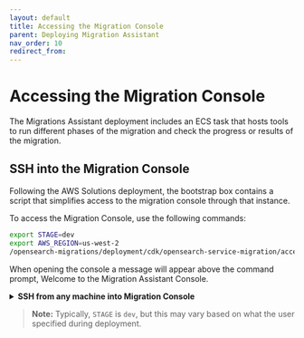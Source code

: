 ```yaml
---
layout: default
title: Accessing the Migration Console
parent: Deploying Migration Assistant
nav_order: 10
redirect_from:
---
```

# Accessing the Migration Console

The Migrations Assistant deployment includes an ECS task that hosts tools to run different phases of the migration and check the progress or results of the migration.

## SSH into the Migration Console

Following the AWS Solutions deployment, the bootstrap box contains a script that simplifies access to the migration console through that instance.

To access the Migration Console, use the following commands:

```sh
export STAGE=dev
export AWS_REGION=us-west-2
/opensearch-migrations/deployment/cdk/opensearch-service-migration/accessContainer.sh migration-console ${STAGE} ${AWS_REGION}
```
When opening the console a message will appear above the command prompt, Welcome to the Migration Assistant Console.
<details>

<summary>
<b>SSH from any machine into Migration Console</b>
</summary>

On a machine with the [AWS CLI](https://docs.aws.amazon.com/cli/latest/userguide/getting-started-install.html) ↗ and the [AWS Session Manager Plugin](https://docs.aws.amazon.com/systems-manager/latest/userguide/session-manager-working-with-install-plugin.html) ↗, you can directly connect to the migration console. Ensure you've run `aws configure` with credentials that have access to the environment.

Use the following commands:

```shell
export STAGE=dev
export SERVICE_NAME=migration-console
export TASK_ARN=$(aws ecs list-tasks --cluster migration-${STAGE}-ecs-cluster --family "migration-${STAGE}-${SERVICE_NAME}" | jq --raw-output '.taskArns[0]')
aws ecs execute-command --cluster "migration-${STAGE}-ecs-cluster" --task "${TASK_ARN}" --container "${SERVICE_NAME}" --interactive --command "/bin/bash"
```
</details>

> **Note:** Typically, `STAGE` is `dev`, but this may vary based on what the user specified during deployment.